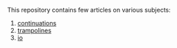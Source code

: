 This repository contains few articles on various subjects:
1. [continuations](continuations.md)
2. [trampolines](trampolines.md)
2. [io](io.md)